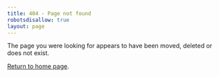 ```yaml
---
title: 404 - Page not found
robotsdisallow: true
layout: page
---
```


The page you were looking for appears to have been moved, deleted or does not exist. 

[Return to home page](/).
